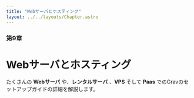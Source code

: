 ```yaml
---
title: "Webサーバとホスティング"
layout: ../../layouts/Chapter.astro
---
```


### 第9章

# Webサーバとホスティング

たくさんの **Webサーバ** や、**レンタルサーバ** 、**VPS** そして **Paas** でのGravのセットアップガイドの詳細を解説します。

